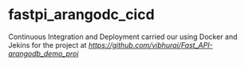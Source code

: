 # fastpi_arangodc_cicd
Continuous Integration and Deployment carried our using Docker and Jekins for the project at *https://github.com/vibhurai/Fast_API-arangodb_demo_proj*
